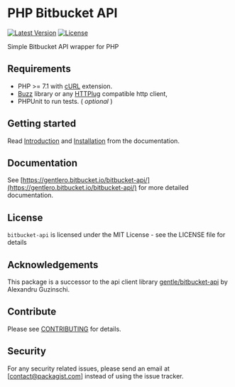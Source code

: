 # PHP Bitbucket API

[![Latest Version](https://img.shields.io/packagist/v/gentle/bitbucket-api.svg?style=flat-square)](https://packagist.org/packages/gentle/bitbucket-api)
[![License](https://img.shields.io/badge/license-MIT-blue.svg?style=flat-square)](https://github.com/packagist/bitbucket-api)

Simple Bitbucket API wrapper for PHP

## Requirements

* PHP >= 7.1 with [cURL](http://php.net/manual/en/book.curl.php) extension.
* [Buzz](https://github.com/kriswallsmith/Buzz) library or any [HTTPlug](http://httplug.io/) compatible http client,
* PHPUnit to run tests. ( _optional_ )

## Getting started

Read [Introduction](https://gentlero.bitbucket.io/bitbucket-api/#introduction) and [Installation](https://gentlero.bitbucket.io/bitbucket-api/installation.html) from the documentation.

## Documentation

See [https://gentlero.bitbucket.io/bitbucket-api/](https://gentlero.bitbucket.io/bitbucket-api/) for more detailed documentation.

## License

`bitbucket-api` is licensed under the MIT License - see the LICENSE file for details

## Acknowledgements

This package is a successor to the api client library [gentle/bitbucket-api](https://packagist.org/packages/gentle/bitbucket-api) by Alexandru Guzinschi.

## Contribute

Please see [CONTRIBUTING](CONTRIBUTING.md) for details.

## Security

For any security related issues, please send an email at [contact@packagist.com] instead of using the issue tracker.

